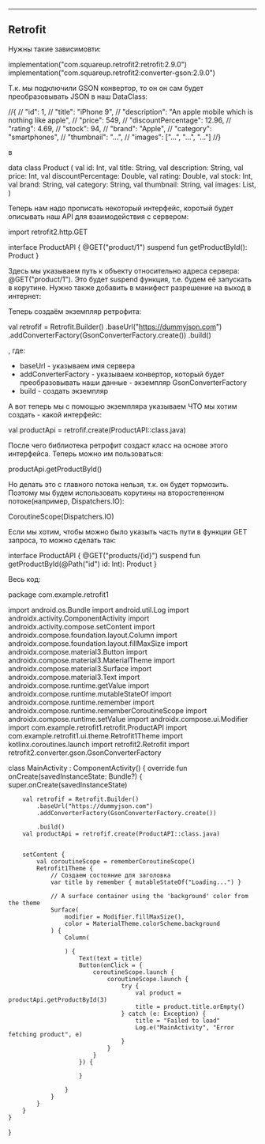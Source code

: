 
--------------------
Retrofit
--------------------

Нужны такие зависимовти:

implementation("com.squareup.retrofit2:retrofit:2.9.0")
implementation("com.squareup.retrofit2:converter-gson:2.9.0")

Т.к. мы подключили GSON конвертор, то он он сам будет преобразовывать JSON в наш DataClass:

//{
//    "id": 1,
//    "title": "iPhone 9",
//    "description": "An apple mobile which is nothing like apple",
//    "price": 549,
//    "discountPercentage": 12.96,
//    "rating": 4.69,
//    "stock": 94,
//    "brand": "Apple",
//    "category": "smartphones",
//    "thumbnail": "...",
//    "images": ["...", "...", "..."]
//}

в

data class Product (
    val id: Int,
    val title: String,
    val description: String,
    val price: Int,
    val discountPercentage: Double,
    val rating: Double,
    val stock: Int,
    val brand: String,
    val category: String,
    val thumbnail: String,
    val images: List<String>,
)

Теперь нам надо прописать некоторый интерфейс, коротый будет описывать наш API для взаимодействия с сервером:

import retrofit2.http.GET

interface ProductAPI {
    @GET("product/1")
    suspend fun getProductById(): Product
}

Здесь мы указываем путь к объекту относительно адреса сервера: @GET("product/1").
Это будет suspend функция, т.е. будем её запускать в корутине.
Нужно также добавить в манифест разрешение на выход в интернет:

<uses-permission android:name="android.permission.INTERNET" />

Теперь создаём экземпляр ретрофита:

val retrofif = Retrofit.Builder()
  .baseUrl("https://dummyjson.com")
  .addConverterFactory(GsonConverterFactory.create())
  .build()

, где:
* baseUrl - указываем имя сервера
* addConverterFactory - указываем конвертор, который будет преобразовывать наши данные - экземпляр GsonConverterFactory
* build - создать экземпляр

А вот теперь мы с помощью экземпляра указываем ЧТО мы хотим создать - какой интерфейс:

val productApi = retrofif.create(ProductAPI::class.java)

После чего библиотека ретрофит создаст класс на основе этого интерфейса. Теперь можно им пользоваться:

productApi.getProductById()

Но делать это с главного потока нельзя, т.к. он будет тормозить. Поэтому мы будем использовать корутины на второстепенном потоке(например, Dispatchers.IO):

CoroutineScope(Dispatchers.IO)

Если мы хотим, чтобы можно было указыть часть пути в функции GET запроса, то можно сделать так:

interface ProductAPI {
    @GET("products/{id}")
    suspend fun getProductById(@Path("id") id: Int): Product
}

Весь код:

package com.example.retrofit1

import android.os.Bundle
import android.util.Log
import androidx.activity.ComponentActivity
import androidx.activity.compose.setContent
import androidx.compose.foundation.layout.Column
import androidx.compose.foundation.layout.fillMaxSize
import androidx.compose.material3.Button
import androidx.compose.material3.MaterialTheme
import androidx.compose.material3.Surface
import androidx.compose.material3.Text
import androidx.compose.runtime.getValue
import androidx.compose.runtime.mutableStateOf
import androidx.compose.runtime.remember
import androidx.compose.runtime.rememberCoroutineScope
import androidx.compose.runtime.setValue
import androidx.compose.ui.Modifier
import com.example.retrofit1.retrofit.ProductAPI
import com.example.retrofit1.ui.theme.Retrofit1Theme
import kotlinx.coroutines.launch
import retrofit2.Retrofit
import retrofit2.converter.gson.GsonConverterFactory

class MainActivity : ComponentActivity() {
    override fun onCreate(savedInstanceState: Bundle?) {
        super.onCreate(savedInstanceState)

        val retrofif = Retrofit.Builder()
            .baseUrl("https://dummyjson.com")
            .addConverterFactory(GsonConverterFactory.create())

            .build()
        val productApi = retrofif.create(ProductAPI::class.java)


        setContent {
            val coroutineScope = rememberCoroutineScope()
            Retrofit1Theme {
                // Создаем состояние для заголовка
                var title by remember { mutableStateOf("Loading...") }

                // A surface container using the 'background' color from the theme
                Surface(
                    modifier = Modifier.fillMaxSize(),
                    color = MaterialTheme.colorScheme.background
                ) {
                    Column(

                    ) {
                        Text(text = title)
                        Button(onClick = {
                            coroutineScope.launch {
                                coroutineScope.launch {
                                    try {
                                        val product = productApi.getProductById(3)
                                        title = product.title.orEmpty()
                                    } catch (e: Exception) {
                                        title = "Failed to load"
                                        Log.e("MainActivity", "Error fetching product", e)
                                    }
                                }
                            }
                        }) {

                        }

                    }
                }
            }
        }
    }
}




























